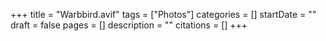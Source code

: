 +++
title = "Warbbird.avif"
tags = ["Photos"]
categories = []
startDate = ""
draft = false
pages = []
description = ""
citations = []
+++
